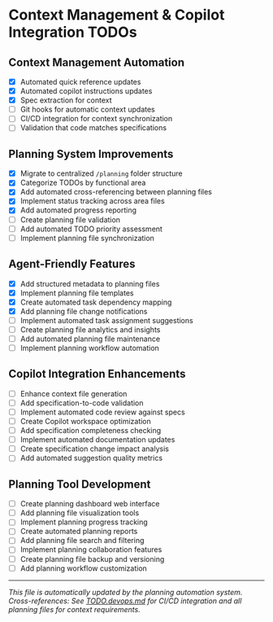 # Context Management & Copilot Integration TODOs

## Context Management Automation

- [x] Automated quick reference updates
- [x] Automated copilot instructions updates
- [x] Spec extraction for context
- [ ] Git hooks for automatic context updates
- [ ] CI/CD integration for context synchronization
- [ ] Validation that code matches specifications

## Planning System Improvements

- [x] Migrate to centralized `/planning` folder structure
- [x] Categorize TODOs by functional area
- [x] Add automated cross-referencing between planning files
- [x] Implement status tracking across area files
- [x] Add automated progress reporting
- [ ] Create planning file validation
- [ ] Add automated TODO priority assessment
- [ ] Implement planning file synchronization

## Agent-Friendly Features

- [x] Add structured metadata to planning files
- [x] Implement planning file templates
- [x] Create automated task dependency mapping
- [x] Add planning file change notifications
- [ ] Implement automated task assignment suggestions
- [ ] Create planning file analytics and insights
- [ ] Add automated planning file maintenance
- [ ] Implement planning workflow automation

## Copilot Integration Enhancements

- [ ] Enhance context file generation
- [ ] Add specification-to-code validation
- [ ] Implement automated code review against specs
- [ ] Create Copilot workspace optimization
- [ ] Add specification completeness checking
- [ ] Implement automated documentation updates
- [ ] Create specification change impact analysis
- [ ] Add automated suggestion quality metrics

## Planning Tool Development

- [ ] Create planning dashboard web interface
- [ ] Add planning file visualization tools
- [ ] Implement planning progress tracking
- [ ] Create automated planning reports
- [ ] Add planning file search and filtering
- [ ] Implement planning collaboration features
- [ ] Create planning file backup and versioning
- [ ] Add planning workflow customization

---
*This file is automatically updated by the planning automation system.*
*Cross-references: See [TODO.devops.md](TODO.devops.md) for CI/CD integration and all planning files for context requirements.*